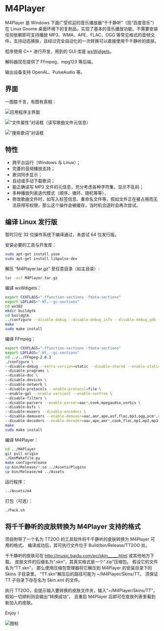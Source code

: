 M4Player
===========

M4Player 是 Windows 下面广受欢迎的音乐播放器“千千静听”（现“百度音乐”）在 Linux Gnome
桌面环境下的复制品，实现了基本的音乐播放功能。不需要安装任何依赖即可支持播放
MP3、WMA、APE、FLAC、OGG 等常见格式的音频文件。支持动态换肤，且经过完全自动化的一次转换可以直接使用千千静听的皮肤。

程序使用 C++ 进行开发，用到的 GUI 库是 [wxWidgets](http://www.wxwidgets.org/)。

解码器现在提供了 FFmpeg、mpg123 等后端。

输出设备支持 OpenAL、PulseAudio 等。


## 界面

一图胜千言，有图有真相：

![应用程序主界面](http://7xreay.com1.z0.glb.clouddn.com/m4_1.png)

![“文件属性”对话框（读写歌曲文件元信息）](http://7xreay.com1.z0.glb.clouddn.com/m4_2.png)

![“搜索歌词”对话框](http://7xreay.com1.z0.glb.clouddn.com/m4_3.png)


## 特性

* 跨平台运行（Windows 与 Linux）；
* 完善的音频播放支持；
* 歌词同步显示；
* 自动或手动下载歌词；
* 能正确读写 MP3 文件的元信息，充分考虑各种字符集，显示不乱码；
* 多种播放列表迭代模式（顺序、循环、随机等等），
* 修改歌曲文件时，如写入标签信息、重命名文件等，假如文件正在被占用而无法获得写权限，那么这个操作会被缓存，当时机合适时会再次尝试。

## 编译 Linux 发行版

暂时只在 32 位操作系统下编译通过，未尝试 64 位发行版。

安装必要的工具与开发库：
```sh
sudo apt-get install yasm
sudo apt-get install libpulse-dev
```

解压 “M4Player.tar.gz” 至任意目录（如主目录）:
```sh
tar -xzf M4Player.tar.gz
```

编译 wxWdigets：
```sh
export CXXFLAGS="-ffunction-sections -fdata-sections"
export LDFLAGS="-Wl,--gc-sections"
cd wx302
mkdir buildgtk
cd buildgtk
../configure --disable-debug --disable-debug_info --disable-debug_gdb --disable-shared
make
sudo make install
```

编译 FFmpeg：
```sh
export CXXFLAGS="-ffunction-sections -fdata-sections"
export LDFLAGS="-Wl,--gc-sections"
cd ../../FFmpeg-2.8.3
./configure \
--disable-debug --extra-version=static --disable-shared --enable-static --extra-cflags=--static \
--disable-programs \
--disable-doc \
--disable-devices \
--disable-network \
--disable-protocols --enable-protocol=file \
--enable-gpl --enable-version3 --enable-nonfree \
--disable-filters \
--disable-parsers --enable-parser=aac*,cook,mpegaudio,vorbis \
--disable-bsfs \
--disable-muxers --disable-encoders \
--disable-demuxers --enable-demuxer=aac,amr,ape,asf,flac,mp3,ogg,pcm*,rm,wav,xwma \
--disable-decoders --enable-decoder=aac,ape,amr*,cook,flac,mp1,mp2,mp3*,wma*,ra_*,vorbis
make
sudo make install
```

编译 M4Player：
```sh
cd ../M4Player
git pull origin
./GenMakefile.py
make config=release
cp bin/Release/*.so ../Assets/Plugins
cp bin/Release/m4 ../Assets
```

运行程序：
```sh
../Assets/m4
```

打包（可选）：
```sh
./Pack.sh
```

## 将千千静听的皮肤转换为 M4Player 支持的格式

项目附带了一个名为 TT2OO 的工具软件将千千静听的皮肤转换为 M4Player 可用的格式。
编译成功后，其可执行文件位于 Build/bin/Release/TT2OO 处。

千千静听的皮肤可在 <http://music.baidu.com/pc/skin_____.html> 或其他地方下载。
皮肤文件的后缀名为“.skn”，其真实格式是一个“.zip”压缩包。
假设它的文件名为“TT.skn”，
那么使用压缩包管理器将它解压到 M4Player 的安装目录下的Skins 子目录里。
“TT.skn”解压后的路径可能为 ~/M4Player/Skins/TT。
须保证 TT 子目录下存在名为 Skin.xml 的文件。

执行 TT2OO，会提示输入要转换的皮肤文件夹，输入“~/M4Player/Skins/TT”，
假如一切顺利则会输出“转换成功”，
且重启 M4Player 后即可在皮肤列表里看到新加入的皮肤。

Enjoy！

![图标](http://7xreay.com1.z0.glb.clouddn.com/OOPlayer.png)
